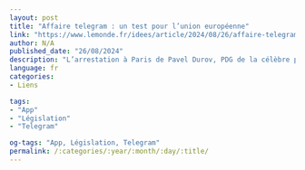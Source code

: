 ```yaml
---
layout: post
title: "Affaire telegram : un test pour l’union européenne"
link: "https://www.lemonde.fr/idees/article/2024/08/26/affaire-telegram-un-test-pour-l-union-europeenne_6295384_3232.html"
author: N/A
published_date: "26/08/2024"
description: "L’arrestation à Paris de Pavel Durov, PDG de la célèbre plate-forme, relance le débat de l’adaptation de l’espace numérique à la logique européenne de régulation pour répondre aux exigences de la lutte contre la criminalité, la désinformation et le terrorisme."
language: fr
categories:
- Liens

tags:
- "App"
- "Législation"
- "Telegram"

og-tags: "App, Législation, Telegram"
permalink: /:categories/:year/:month/:day/:title/
---
```

